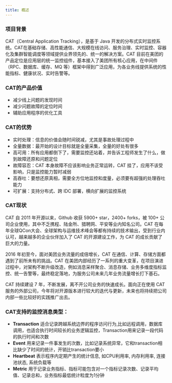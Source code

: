 ```yaml
---
title: 概述
---
```

### 项目背景

CAT（Central Application Tracking），是基于 Java 开发的分布式实时监控系统。CAT在基础存储、高性能通信、大规模在线访问、服务治理、实时监控、容器化及集群智能调度等领域提供业界领先的、统一的解决方案。CAT 目前在美团的产品定位是应用层的统一监控组件，基本接入了美团所有核心应用，在中间件（RPC、数据库、缓存、MQ 等）框架中得到广泛应用，为各业务线提供系统的性能指标、健康状况、实时告警等。


### CAT的产品价值

- 减少线上问题的发现时间
- 减少问题故障的定位时间
- 辅助应用程序的优化工具


### CAT的优势

- 实时处理：信息的价值会随时间锐减，尤其是事故处理过程中
- 全量数据：最开始的设计目标就是全量采集，全量的好处有很多
- 高可用：所有应用都倒下了，需要监控还站着，并告诉工程师发生了什么，做到故障还原和问题定位
- 故障容忍：CAT 本身故障不应该影响业务正常运转，CAT 挂了，应用不该受影响，只是监控能力暂时减弱
- 高吞吐：要想还原真相，需要全方位地监控和度量，必须要有超强的处理吞吐能力
- 可扩展：支持分布式、跨 IDC 部署，横向扩展的监控系统


### CAT现状

CAT 自 2011 年开源以来，Github 收获 5900+ star，2400+ forks，被 100+ 公司企业使用，其中不乏携程、陆金所、猎聘网、平安等业内知名公司。CAT 在每年全球QCon大会、全球架构与运维技术峰会等都有持续的技术输出，受到行业内认可，越来越多的企业伙伴加入了 CAT 的开源建设工作，为 CAT 的成长贡献了巨大的力量。

2016 年初至今，面对美团业务流量的成倍增长，CAT 在通信、计算、存储方面都遇到了前所未有的挑战。CAT 在美团内部经历了一系列的重大变革，在项目演进过程中，对架构不断升级改造，例如消息采样聚合、消息存储、业务多维度指标监控、统一告警等，最终稳定落地，为服务公司未来几年业务流量增长打下基石。

CAT 持续建设 7 年，不断发展，离不开公司业务的快速成长。面向正在使用 CAT 服务的外部公司，今年将对开源版本进行较大的迭代与更新，未来也将持续把公司内部一些比较好的实践推广出去。


### CAT支持的监控消息类型：

+  **Transaction**	  适合记录跨越系统边界的程序访问行为,比如远程调用，数据库调用，也适合执行时间较长的业务逻辑监控，Transaction用来记录一段代码的执行时间和次数
+  **Event**	   用来记录一件事发生的次数，比如记录系统异常，它和transaction相比缺少了时间的统计，开销比transaction要小
+  **Heartbeat**	表示程序内定期产生的统计信息, 如CPU利用率, 内存利用率, 连接池状态, 系统负载等
+  **Metric**	  用于记录业务指标、指标可能包含对一个指标记录次数、记录平均值、记录总和，业务指标最低统计粒度为1分钟



